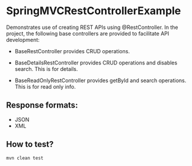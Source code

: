 # SpringMVCRestControllerExample
Demonstrates use of creating REST APIs using @RestController. In the project, the following base controllers are provided to facilitate API development:

- BaseRestController provides CRUD operations.

- BaseDetailsRestController provides CRUD operations and disables search. This is for details.

- BaseReadOnlyRestController provides getById and search operations. This is for read only info.

## Response formats:

- JSON
- XML

## How to test?

```
mvn clean test
```